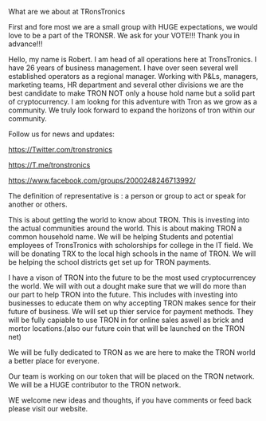 What are we about at TRonsTronics 

First and fore most we are a small group with HUGE expectations, we would love to be a part of the TRONSR. We ask for your VOTE!!! 
                                                     Thank you in advance!!!

Hello, my name is Robert. I am head of all operations here at TronsTronics. I have 26 years of business management. I have over seen several well established operators as a regional manager. Working with P&Ls, managers, marketing teams, HR department and several other divisions we are the best candidate to make TRON NOT only a house hold name but a solid part of cryptocurrency. I am lookng for this adventure with Tron as we grow as a community. We truly look forward to expand the horizons of tron within our community. 

Follow us for news and updates:

https://Twitter.com/tronstronics

https://T.me/tronstronics

https://www.facebook.com/groups/2000248246713992/

The definition of representative is : a person or group to act or speak for another or others. 

This is about getting the world to know about TRON. This is investing into the actual communities around the world. This is about making TRON a common household name. We will be helping Students and potential employees of TronsTronics with scholorships for college in the IT field. We will be donating TRX to the local high schools in the name of TRON. We will be helping the school districts get set up for TRON payments.   

 I have a vison of TRON into the future to be the most used cryptocurrencey the world. We will with out a dought make sure that we will do more than our part to help TRON into the future. This includes with investing into businesses to educate them on why accepting TRON makes sence for their future of business. We will set up thier service for payment methods. They will be fully capiable to use TRON in for online sales aswell as brick and mortor locations.(also our future coin that will be launched on the TRON net) 

We will be fully dedicated to TRON as we are here to make the TRON world a better place for everyone. 

Our team is working on our token that will be placed on the TRON network. We will be a HUGE contributor to the TRON network. 

WE welcome new ideas and thoughts, if you have comments or feed back please visit our website.  
